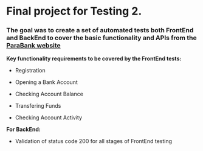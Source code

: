 # Final project for Testing 2.

### The goal was to create a set of automated tests both FrontEnd and BackEnd to cover the basic functionality and APIs from the [ParaBank website]( https://parabank.parasoft.com/)

**Key functionality requirements to be covered by the FrontEnd tests:**


* Registration

* Opening a Bank Account

* Checking Account Balance

* Transfering Funds

* Checking Account Activity


**For BackEnd:**

* Validation of status code 200 for all stages of FrontEnd testing

